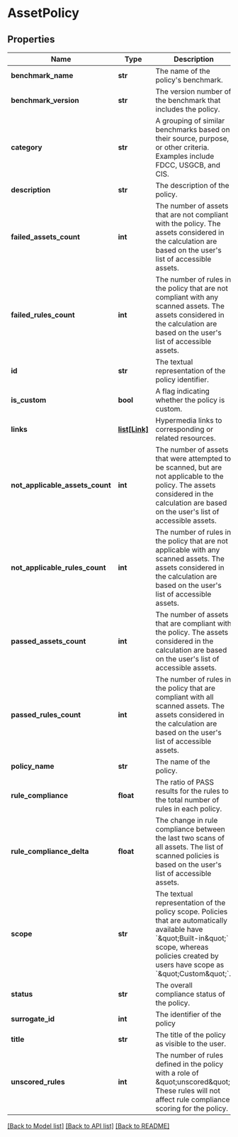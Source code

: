 # AssetPolicy

## Properties
Name | Type | Description | Notes
------------ | ------------- | ------------- | -------------
**benchmark_name** | **str** | The name of the policy&#39;s benchmark. | [optional] 
**benchmark_version** | **str** | The version number of the benchmark that includes the policy. | [optional] 
**category** | **str** | A grouping of similar benchmarks based on their source, purpose, or other criteria. Examples include FDCC, USGCB, and CIS. | [optional] 
**description** | **str** | The description of the policy. | [optional] 
**failed_assets_count** | **int** | The number of assets that are not compliant with the policy. The assets considered in the calculation are based on the user&#39;s list of accessible assets. | [optional] 
**failed_rules_count** | **int** | The number of rules in the policy that are not compliant with any scanned assets. The assets considered in the calculation are based on the user&#39;s list of accessible assets. | [optional] 
**id** | **str** | The textual representation of the policy identifier. | [optional] 
**is_custom** | **bool** | A flag indicating whether the policy is custom. | [optional] 
**links** | [**list[Link]**](Link.md) | Hypermedia links to corresponding or related resources. | [optional] 
**not_applicable_assets_count** | **int** | The number of assets that were attempted to be scanned, but are not applicable to the policy. The assets considered in the calculation are based on the user&#39;s list of accessible assets. | [optional] 
**not_applicable_rules_count** | **int** | The number of rules in the policy that are not applicable with any scanned assets. The assets considered in the calculation are based on the user&#39;s list of accessible assets. | [optional] 
**passed_assets_count** | **int** | The number of assets that are compliant with the policy. The assets considered in the calculation are based on the user&#39;s list of accessible assets. | [optional] 
**passed_rules_count** | **int** | The number of rules in the policy that are compliant with all scanned assets. The assets considered in the calculation are based on the user&#39;s list of accessible assets. | [optional] 
**policy_name** | **str** | The name of the policy. | [optional] 
**rule_compliance** | **float** | The ratio of PASS results for the rules to the total number of rules in each policy. | [optional] 
**rule_compliance_delta** | **float** | The change in rule compliance between the last two scans of all assets. The list of scanned policies is based on the user&#39;s list of accessible assets. | [optional] 
**scope** | **str** | The textual representation of the policy scope. Policies that are automatically available have &#x60;\&quot;Built-in\&quot;&#x60; scope, whereas policies created by users have scope as &#x60;\&quot;Custom\&quot;&#x60;. | [optional] 
**status** | **str** | The overall compliance status of the policy. | [optional] 
**surrogate_id** | **int** | The identifier of the policy | [optional] 
**title** | **str** | The title of the policy as visible to the user. | [optional] 
**unscored_rules** | **int** | The number of rules defined in the policy with a role of \&quot;unscored\&quot;. These rules will not affect rule compliance scoring for the policy. | [optional] 

[[Back to Model list]](../README.md#documentation-for-models) [[Back to API list]](../README.md#documentation-for-api-endpoints) [[Back to README]](../README.md)


